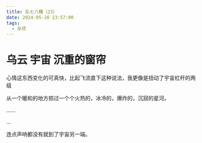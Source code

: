 ```yaml
---
title: 乱七八糟（23）
date: 2024-05-28 23:57:00
tags:
  - 杂项
---
```


# 乌云 宇宙 沉重的窗帘 
心情这东西变化的可真快，比起飞流直下这种说法，我更像是扭动了宇宙杠杆的两级

从一个暖和的地方掠过一个个火热的，冰冷的，爆炸的，沉寂的星河。

......

...

连点声响都没有就到了宇宙另一端。 ​​​